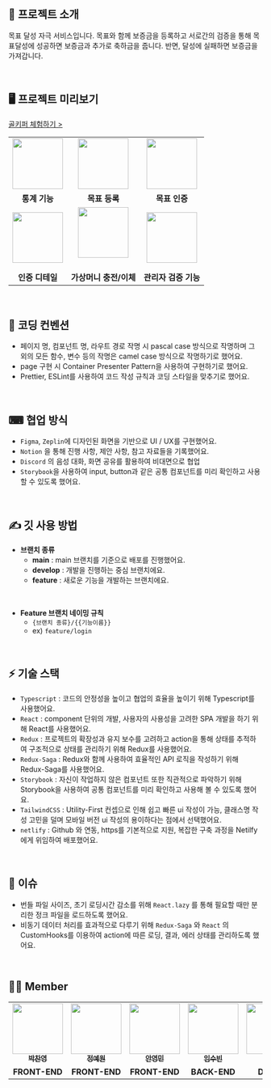 ## 🥅 ****프로젝트 소개****

목표 달성 자극 서비스입니다. 목표와 함께 보증금을 등록하고 서로간의 검증을 통해 목표달성에 성공하면 보증금과 추가로 축하금을 줍니다. 반면, 달성에 실패하면 보증금을 가져갑니다. 

<br/>

## 🖥 프로젝트 미리보기

[골키퍼 체험하기 >](https://tourmaline-churros-3e62da.netlify.app/)


<table style="width: 100%">
  <tr>
    <td align="center">
        <img src="" width="100px;" alt=""/><br />
    </td>
    <td align="center">
        <img src="" width="100px;" alt=""/><br />
    </td>
    <td align="center">
        <img src="" width="100px;" alt=""/>
        <br />
    </td>
  </tr>
  <tr>
    <td rowspan="1" align="center">
        <b>통계 기능</b>
    </td>
    <td rowspan="1" align="center">
        <b>목표 등록</b>
    </td>
    <td rowspan="1" align="center">
        <b>목표 인증</b>
    </td>
  </tr>
  <tr>
    <td align="center">
        <img src="" width="100px;" alt=""/><br />
    </td>
    <td align="center">
        <img src="" width="100px;" alt=""/><br />
      </a><br />
    </td>
    <td align="center">
        <img src="" width="100px;" alt=""/>
    </td>
  </tr>
  <tr>
    <td rowspan="1" align="center">
        <b>인증 디테일</b>
    </td>
    <td rowspan="1" align="center">
        <b>가상머니 충전/이체 </b>
    </td>
    <td rowspan="1" align="center">
        <b>관리자 검증 기능</b>
    </td>
  </tr>
</table>

<br/>

## 🤙 코딩 컨벤션

- 페이지 명, 컴포넌트 명, 라우트 경로 작명 시 pascal case 방식으로 작명하며 그 외의 모든 함수, 변수 등의 작명은 camel case 방식으로 작명하기로 했어요.
- page 구현 시 Container Presenter Pattern을 사용하여 구현하기로 했어요.
- Prettier, ESLint를 사용하여 코드 작성 규칙과 코딩 스타일을 맞추기로 했어요.

<br/>

## ⌨ 협업 방식

- `Figma`, `Zeplin`에 디자인된 화면을 기반으로 UI / UX를 구현했어요.
- `Notion` 을 통해 진행 사항, 제안 사항, 참고 자료들을 기록했어요.
- `Discord` 의 음성 대화, 화면 공유를 활용하여 비대면으로 협업
- `Storybook`을 사용하여 input, button과 같은 공통 컴포넌트를 미리 확인하고 사용할 수 있도록 했어요.

<br/>

## ✍️ 깃 사용 방법

- **브랜치 종류**
    - **main** : main 브랜치를 기준으로 배포를 진행했어요.
    - **develop** : 개발을 진행하는 중심 브랜치에요.
    - **feature** : 새로운 기능을 개발하는 브랜치에요.
    
<br />

- **Feature 브랜치 네이밍 규칙**
    - `{브랜치 종류}/{{기능이름}}`
    - ex) `feature/login`

<br/>

## ⚡ 기술 스택

- `Typescript` : 코드의 안정성을 높이고 협업의 효율을 높이기 위해 Typescript를 사용했어요.
- `React` : component 단위의 개발, 사용자의 사용성을 고려한 SPA 개발을 하기 위해 React를 사용했어요.
- `Redux` : 프로젝트의 확장성과 유지 보수를 고려하고 action을 통해 상태를 추적하여 구조적으로 상태를 관리하기 위해 Redux를 사용했어요.
- `Redux-Saga` : Redux와 함께 사용하여 효율적인 API 로직을 작성하기 위해 Redux-Saga를 사용했어요.
- `Storybook` : 자신이 작업하지 않은 컴포넌트 또한 직관적으로 파악하기 위해 Storybook을 사용하여 공통 컴포넌트를 미리 확인하고 사용해 볼 수 있도록 했어요.
- `TailwindCSS` : Utility-First 컨셉으로 인해 쉽고 빠른 ui 작성이 가능, 클래스명 작성 고민을 덜며  모바일 버전 ui 작성의 용이하다는 점에서 선택했어요.
- `netlify` : Github 와 연동, https를 기본적으로 지원, 복잡한 구축 과정을 Netilfy에게 위임하여 배포했어요.

<br/>

## 🌠 이슈

- 번들 파일 사이즈, 초기 로딩시간 감소를 위해  `React.lazy` 를 통해 필요할 때만 분리한 정크 파일을 로드하도록 했어요.
- 비동기 데이터 처리를 효과적으로 다루기 위해 `Redux-Saga` 와 `React` 의 CustomHooks를 이용하여 action에 따른 로딩, 결과, 에러 상태를 관리하도록 했어요.

<br/>

## 🙋‍♂️ Member


<table>
  <tr>
    <td align="center">
      <a href="https://github.com/sancy1003">
        <img src="https://avatars.githubusercontent.com/u/55091812?v=4" width="100px;" alt=""/><br />
        <sub>
          <b>박찬영</b>
        </sub>
      </a><br />
    </td>
    <td align="center">
      <a href="https://github.com/jeongye01">
        <img src="https://avatars.githubusercontent.com/u/74299317?v=4" width="100px;" alt=""/><br />
        <sub>
          <b>정예원</b>
        </sub>
      </a><br />
    </td>
    <td align="center">
      <a href="https://github.com/ahn0min">
        <img src="https://avatars.githubusercontent.com/u/89904226?v=4" width="100px;" alt=""/>
        <br />
        <sub>
          <b>안영민</b>
        </sub>
      </a><br />
    </td>
    <td align="center">
      <a href="https://github.com/robinjoon">
        <img src="https://avatars.githubusercontent.com/u/45223837?v=4" width="100px;" alt=""/><br />
        <sub>
          <b>임수빈</b>
        </sub>
      </a><br />
    </td>
    <td align="center">
      <a href="https://github.com/suyeon39">
        <img src="https://avatars.githubusercontent.com/u/102038895?v=4" width="100px;" alt=""/><br />
        <sub>
          <b>수연</b>
        </sub>
      </a><br />
    </td>
  </tr>
  <tr>
    <td rowspan="1" align="center">
        <b>FRONT-END</b>
    </td>
    <td rowspan="1" align="center">
        <b>FRONT-END</b>
    </td>
    <td rowspan="1" align="center">
        <b>FRONT-END</b>
    </td>
    <td rowspan="1" align="center">
        <b>BACK-END</b>
    </td>
    <td rowspan="1" align="center">
        <b>Design</b>
    </td>
  </tr>
</table>